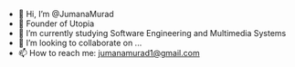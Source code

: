 - 👋 Hi, I’m @JumanaMurad
- 👀 Founder of Utopia
- 🌱 I’m currently studying Software Engineering and Multimedia Systems
- 💞️ I’m looking to collaborate on ...
- 📫 How to reach me: jumanamurad1@gmail.com

<!---
JumanaMurad/JumanaMurad is a ✨ Software Sciientist ✨ repository because its `README.md` (this file) appears on your GitHub profile.
You can click the Preview link to take a look at your changes.
--->

